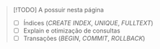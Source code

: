 >[!TODO] A possuir nesta página
>- [ ] Índices (*CREATE INDEX*, *UNIQUE*, *FULLTEXT*)
>- [ ] Explain e otimização de consultas
>- [ ] Transações (*BEGIN*, *COMMIT*, *ROLLBACK*)